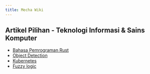 ```yaml
---
title: Mecha Wiki
---
```


## Artikel Pilihan - Teknologi Informasi &amp; Sains Komputer

- [Bahasa Pemrograman Rust](/wiki/alat/rus/rust/)
- [Object Detection](/wiki/konsep/obj/object-detection/)
- [Kubernetes](/wiki/alat/kub/kubernetes/)
- [Fuzzy logic](/wiki/konsep/fuz/fuzzy-logic/)
